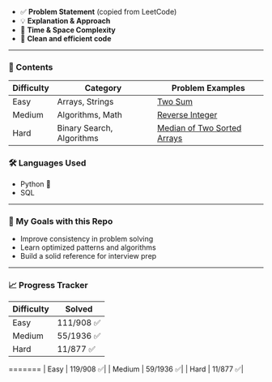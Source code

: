 * ✅ **Problem Statement** (copied from LeetCode)
* 💡 **Explanation & Approach**
* 🧠 **Time & Space Complexity**
* 🧾 **Clean and efficient code**

---

### 📑 Contents

| Difficulty | Category        | Problem Examples                                                           |
| ---------- | --------------- | -------------------------------------------------------------------------- |
| Easy       | Arrays, Strings | [Two Sum](https://github.com/mahimarawat0707/Leetcode-problem-/blob/main/1.%20Two%20Sum/readme.md)                                               |
| Medium     | Algorithms, Math | [Reverse Integer](https://github.com/mahimarawat0707/Leetcode-problem-/tree/main/7.%20Reverse%20Integer)                           |
| Hard       | Binary Search, Algorithms| [Median of Two Sorted Arrays](https://github.com/mahimarawat0707/Leetcode-problem-/blob/main/4.%20Median%20of%20Two%20Sorted%20Arrays/readme.md) |


### 🛠️ Languages Used

* Python 🐍
* SQL

---

### 🧠 My Goals with this Repo
* Improve consistency in problem solving
* Learn optimized patterns and algorithms
* Build a solid reference for interview prep

---
### 📈 Progress Tracker

| Difficulty | Solved |
| ---------- | ------ |
| Easy       | 111/908 ✅|
| Medium     | 55/1936 ✅|
| Hard       | 11/877   ✅|
=======
| Easy       | 119/908 ✅|
| Medium     | 59/1936 ✅|
| Hard       | 11/877   ✅|
